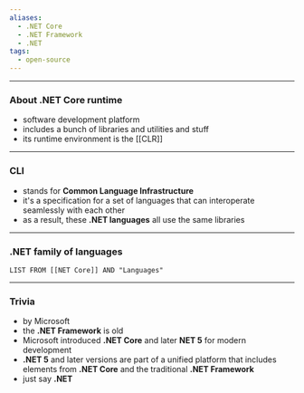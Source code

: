 ```yaml
---
aliases:
  - .NET Core
  - .NET Framework
  - .NET
tags:
  - open-source
---
```

---

### About .NET Core runtime

- software development platform
- includes a bunch of libraries and utilities and stuff
- its runtime environment is the [[CLR]]

---

### CLI

- stands for **Common Language Infrastructure**
- it's a specification for a set of languages that can interoperate seamlessly with each other
- as a result, these **.NET languages** all use the same libraries

---

### .NET family of languages

```dataview
LIST FROM [[NET Core]] AND "Languages"
```

---

### Trivia

- by Microsoft
- the **.NET Framework** is old
- Microsoft introduced **.NET Core** and later **NET 5** for modern development
- **.NET 5** and later versions are part of a unified platform that includes elements from **.NET Core** and the traditional **.NET Framework**
- just say **.NET**